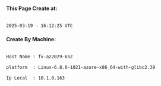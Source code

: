 
   
#### This Page Create at:

```bash

2025-03-19 - 16:12:25 UTC

```

#### Create By Machine:

```bash

Host Name : fv-az2029-652

platform  : Linux-6.8.0-1021-azure-x86_64-with-glibc2.39

Ip Local  : 10.1.0.163

```

